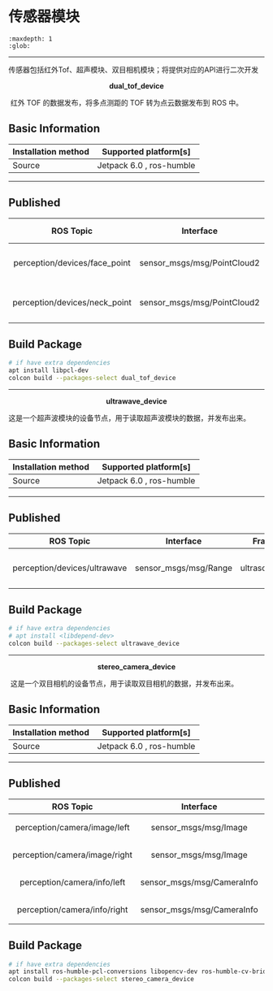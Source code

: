 # 传感器模块

```{toctree}
:maxdepth: 1
:glob:
```

------
传感器包括红外Tof、超声模块、双目相机模块；将提供对应的API进行二次开发

<p align="center"><strong>dual_tof_device</strong></p>


​	红外 TOF 的数据发布，将多点测距的 TOF 转为点云数据发布到 ROS 中。

## Basic Information

| Installation method | Supported platform[s]    |
| ------------------- | ------------------------ |
| Source              | Jetpack 6.0 , ros-humble |

------

## Published

|           ROS Topic           |          Interface          | Frame ID |     Description     |
| :---------------------------: | :-------------------------: | :------: | :-----------------: |
| perception/devices/face_point | sensor_msgs/msg/PointCloud2 |  spad_0  | 发布面部TOF点云数据 |
| perception/devices/neck_point | sensor_msgs/msg/PointCloud2 |  spad_1  | 发布颈部TOF点云数据 |



## Build Package

```bash
# if have extra dependencies
apt install libpcl-dev
colcon build --packages-select dual_tof_device
```
---
<p align="center"><strong>ultrawave_device</strong></p>

​	这是一个超声波模块的设备节点，用于读取超声波模块的数据，并发布出来。 

## Basic Information

| Installation method | Supported platform[s]    |
| ------------------- | ------------------------ |
| Source              | Jetpack 6.0 , ros-humble |

------

## Published

|          ROS Topic           |       Interface       |     Frame ID     |       Description        |
| :--------------------------: | :-------------------: | :--------------: | :----------------------: |
| perception/devices/ultrawave | sensor_msgs/msg/Range | ultrasonic_front | 超声波测量结果 30 Hz发布 |



## Build Package

```bash
# if have extra dependencies
# apt install <libdepend-dev>
colcon build --packages-select ultrawave_device
```
---
<p align="center"><strong>stereo_camera_device</strong></p>


​	这是一个双目相机的设备节点，用于读取双目相机的数据，并发布出来。 

## Basic Information

| Installation method | Supported platform[s]    |
| ------------------- | ------------------------ |
| Source              | Jetpack 6.0 , ros-humble |

------

## Published

|           ROS Topic           |         Interface          |    Frame ID     |     Description      |
| :---------------------------: | :------------------------: | :-------------: | :------------------: |
| perception/camera/image/left  |   sensor_msgs/msg/Image    | left_frame_raw  |   发布左目相机图像   |
| perception/camera/image/right |   sensor_msgs/msg/Image    | right_frame_raw |   发布右目相机图像   |
|  perception/camera/info/left  | sensor_msgs/msg/CameraInfo | left_frame_raw  | 发布左目相机标定数据 |
| perception/camera/info/right  | sensor_msgs/msg/CameraInfo | right_frame_raw | 发布右目相机标定数据 |



## Build Package

```bash
# if have extra dependencies
apt install ros-humble-pcl-conversions libopencv-dev ros-humble-cv-bridge
colcon build --packages-select stereo_camera_device
```

